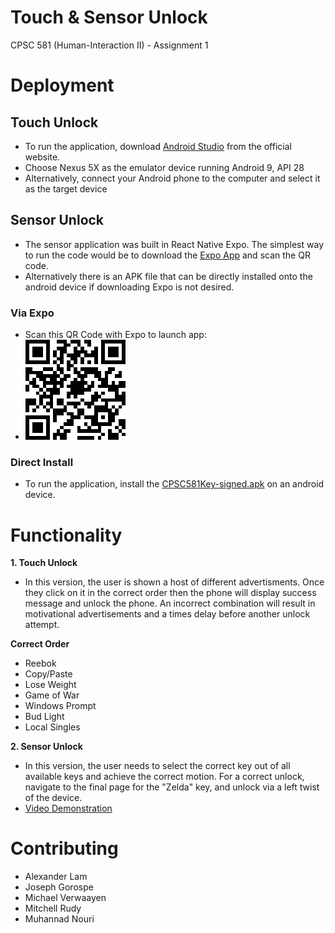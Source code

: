 # Touch & Sensor Unlock
CPSC 581 (Human-Interaction II) - Assignment 1

# Deployment
## Touch Unlock
- To run the application, download [Android Studio]() from the official website.
- Choose Nexus 5X as the emulator device running Android 9, API 28
- Alternatively, connect your Android phone to the computer and select it as the target device

## Sensor Unlock
- The sensor application was built in React Native Expo. The simplest way to run the code would be to download the [Expo App](https://play.google.com/store/apps/details?id=host.exp.exponent&hl=en_CA) and scan the QR code.
- Alternatively there is an APK file that can be directly installed onto the android device if downloading Expo is not desired.
### Via Expo
- Scan this QR Code with Expo to launch app:
- ![QRCode for Sensor App](/SensorApplication/ExpoQRCode.png)
### Direct Install
- To run the application, install the [CPSC581Key-signed.apk](/SensorApplication/CPSC581Key-signed.apk) on an android device.

# Functionality

**1. Touch Unlock**
 * In this version, the user is shown a host of different advertisments. Once they click on it in the correct order then the phone will display success message and unlock the phone. An incorrect combination will result in motivational advertisements and a times delay before another unlock attempt.
 
 **Correct Order**
- Reebok
- Copy/Paste 
- Lose Weight 
- Game of War
- Windows Prompt
- Bud Light
- Local Singles
 
**2. Sensor Unlock**
 * In this version, the user needs to select the correct key out of all available keys and achieve the correct motion. For a correct unlock, navigate to the final page for the "Zelda" key, and unlock via a left twist of the device.
* [Video Demonstration](https://www.youtube.com/watch?v=-o7-d0jJUZw&feature=youtu.be)

# Contributing
- Alexander Lam
- Joseph Gorospe
- Michael Verwaayen
- Mitchell Rudy
- Muhannad Nouri
